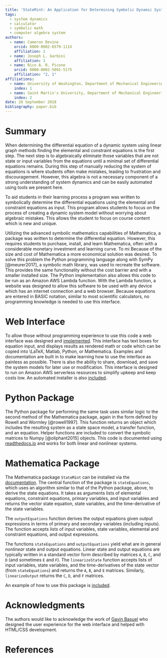 ```yaml
---
title: 'StateMint: An Application for Determining Symbolic Dynamic System Models using Linear Graph Methods'
tags:
  - system dynamics
  - calculator
  - symbolic math
  - computer algebra system
authors:
  - name: Cameron Devine
    orcid: 0000-0002-6579-111X
    affiliation: 1
  - name: Joseph L. Garbini
    affiliation: 1
  - name: Rico A. R. Picone
    orcid: 0000-0002-5091-5175
    affiliation: "2, 1"
affiliations:
  - name: University of Washington, Department of Mechanical Engineering
    index: 1
  - name: Saint Martin's University, Department of Mechanical Engineering
    index: 2
date: 26 September 2018
bibliography: paper.bib
---
```


# Summary

When determining the differential equation of a dynamic system using linear graph methods finding the elemental and constraint equations is the first step.
The next step is to algebraically eliminate those variables that are not state or input variables from the equations until a minimal set of differential equations remains.
During this step of manually reducing the system of equations is where students often make mistakes, leading to frustration and discouragement.
However, this algebra is not a necessary component of a strong understanding of system dynamics and can be easily automated using tools we present here.


To aid students in their learning process a program was written to symbolically determine the differential equations using the elemental and constraint equations as input.
This program allows students to focus on the process of creating a dynamic system model without worrying about algebraic mistakes.
This allows the student to focus on course content which is new and unique.

Utilizing the advanced symbolic mathematics capabilities of Mathematica, a package was written to determine the differential equation.
However, this requires students to purchase, install, and learn Mathematica, often with a considerable monetary investment and learning curve.
To mi
Because of the size and cost of Mathematica a more economical solution was desired.
To solve this problem the Python programming language along with SymPy [@meurer2017], a symbolic math library, was used to recreate the software.
This provides the same functionality without the cost barrier and with a smaller installed size.
The Python implementation also allows this code to be run as an Amazon AWS Lambda function.
With the Lambda function, a website was designed to allow this software to be used with any device which has an internet connection and a web browser.
Because equations are entered in BASIC notation, similar to most scientific calculators, no programming knowledge is needed to use this interface.

# Web Interface

To allow those without programming experience to use this code a web interface was designed and [implemented](http://statum.camerondevine.me/).
This interface has text boxes for equation input, and displays results as rendered math or code which can be copied into \LaTeX, Matlab, Python, or Mathematica.
Examples and documentation are built in to make learning how to use the interface as painless as possible.
There is also the ability to share, download, and save the system models for later use or modification.
This interface is designed to run on Amazon AWS serverless resources to simplify upkeep and keep costs low.
An automated installer is also [included](https://github.com/CameronDevine/Statum/tree/master/web).

# Python Package

The Python package for performing the same task uses similar logic to the second method of the Mathematica package, again in the form defined by Rowell and Wormley [@rowell1997].
This function returns an object which includes the resulting system as a state space model, a transfer function, and an equation.
Helper functions are included to convert the symbolic matrices to Numpy [@oliphant2015] objects.
This code is documented using [readthedocs.io](https://statum.readthedocs.io/en/latest/) and works for both linear and nonlinear systems.

# Mathematica Package

The Mathematica package `StateMint` can be installed via the [documentation](https://github.com/CameronDevine/Statum/blob/master/mathematica/README.md). The central function of the package is `stateEquations`, which uses an algorithm similar to that of the Python package, above, to derive the state equations. It takes as arguments lists of elemental equations, constraint equations, primary variables, and input variables and returns the vector state equation, state variables, and the time-derivative of the state variables.

The `outputEquations` function derives the output equations given output expressions in terms of primary and secondary variables (including inputs). The function accepts lists of input variables, state variables, elemental and constraint equations, and output expressions.

The functions `stateEquations` and `outputEquations` yield what are in general *nonlinear* state and output equations. Linear state and output equations are typically written in a standard vector form described by matrices `A`, `B`, `C`, and `D` (and sometimes `E` and `F`). The `linearizeState` function accepts lists of input variables, state variables, and the time-derivatives of the state vector (from `stateEquations`) and returns the `A`, `B`, and `E` matrices. Similarly, `linearizeOutput` returns the `C`, `D`, and `F` matrices.

An example of how to use this package is [included](https://github.com/CameronDevine/Statum/blob/master/mathematica/Example.nb).

# Acknowledgments

The authors would like to acknowledge the work of [Gavin Basuel](https://www.gavinbasuel.com/) who designed the user experience for the web interface and helped with HTML/CSS development.

# References

<!--stackedit_data:
eyJkaXNjdXNzaW9ucyI6eyJTUjhYckl2em11VWpGY1paIjp7In
N0YXJ0Ijo2NjUsImVuZCI6ODIwLCJ0ZXh0IjoiV2hlbiBkZXRl
cm1pbmluZyB0aGUgZGlmZmVyZW50aWFsIGVxdWF0aW9uIG9mIG
EgZHluYW1pYyBzeXN0ZW0gdXNpbmcgbGluZWFyIGdyYeKApiJ9
LCJleVB3U3hGS1pTN3ViaWxuIjp7InN0YXJ0IjoxMTM3LCJlbm
QiOjExMzcsInRleHQiOiJXaGVuIGxlYXJuaW5nIHN5c3RlbSBk
eW5hbWljcywgc3R1ZGVudHMgd29yayBtYW55IHByb2JsZW1zIG
FzIGEgcGFydCBvZiB0aGVpciBj4oCmIn0sImtJdEwxUVZCSEl5
a21UQnQiOnsic3RhcnQiOjEyOTIsImVuZCI6MTQ2MywidGV4dC
I6IlRvIGFpZCBzdHVkZW50cyBpbiB0aGVpciBsZWFybmluZyBw
cm9jZXNzIGEgcHJvZ3JhbSB3YXMgd3JpdHRlbiB0byBzeW1ib2
xpY2FsbHnigKYifSwicFJLVGlub0tnc1c3VnQySCI6eyJzdGFy
dCI6MTk3MSwiZW5kIjoxOTg0LCJ0ZXh0Ijoic2l6ZSBhbmQgY2
9zdCJ9LCJyeDJMdW1kY0tWRWkyZlVLIjp7InN0YXJ0IjoyMTU1
LCJlbmQiOjIxNTksInRleHQiOiJ1c2VkIn0sIkVVUk9GNGFGN0
JCN3Q4REoiOnsic3RhcnQiOjQwNjMsImVuZCI6NDE1MywidGV4
dCI6Iltkb2N1bWVudGF0aW9uXSgpIn0sImZXZW9pd3plaEVlUj
VDU3EiOnsic3RhcnQiOjI1NTksImVuZCI6MjU3MywidGV4dCI6
IkJBU0lDIG5vdGF0aW9uIn19LCJjb21tZW50cyI6eyJSeUxqaz
JxTGNyOERzOEpkIjp7ImRpc2N1c3Npb25JZCI6IlNSOFhySXZ6
bXVVakZjWloiLCJzdWIiOiJnbzoxMDI5MDU0MzU1MzA4OTY0Nz
Q4MDAiLCJ0ZXh0IjoiSSdtIGEgYmlnIGJlbGlldmVyIHRoYXQg
eW91ciBmaXJzdCBzZW50ZW5jZSBzaG91bGQgdHJ5IHRvIGNvbn
ZleSB0aGUgbWFpbiBwb2ludCBvZiB5b3VyIHBhcGVyLiBUaGlz
IGlzIG1vcmUgb2YgYW4gXCJpbnRyb2R1Y3Rpb25cIiBzZWN0aW
9uIHNlbnRlbmNlLCBhcyBhcmUgdGhvc2UgdGhhdCBmb2xsb3cg
aXQuIFBlcmhhcHMgdGhpcyAqaXMqIGVmZmVjdGl2ZWx5IHRoZS
BpbnRyb2R1Y3Rpb24gYW5kIHRoZXJlJ3MgYSBzZXBhcmF0ZSBh
YnN0cmFjdCAuLi4gaWYgc28sIHRoYXQncyBmaW5lLiIsImNyZW
F0ZWQiOjE1NDM3MTkxMDI4MzB9LCJ6ZGh3Y01aaWVEV3JJcGtD
Ijp7ImRpc2N1c3Npb25JZCI6IlNSOFhySXZ6bXVVakZjWloiLC
JzdWIiOiJnbzoxMDI5MDU0MzU1MzA4OTY0NzQ4MDAiLCJ0ZXh0
IjoiSSdtIGdvaW5nIHRvIGNvbnRpbnVlIGNvbW1lbnRpbmcgYX
MgaWYgdGhpcyB0ZXh0IGlzIHByZWNlZGVkIGJ5IGFuIGFic3Ry
YWN0IG9mIHNvbWUgc29ydC4iLCJjcmVhdGVkIjoxNTQzNzE5Mj
AxODA4fSwidWJkcU5oV1NtdEdVa1NXZSI6eyJkaXNjdXNzaW9u
SWQiOiJleVB3U3hGS1pTN3ViaWxuIiwic3ViIjoiZ286MTAyOT
A1NDM1NTMwODk2NDc0ODAwIiwidGV4dCI6IkkgdGhpbmsgYWRk
aW5nIGEgcGhyYXNlIHRvIHRoZSBwcmVjZWRpbmcgc2VudGVuY2
UgY291bGQgY2FwdHVyZSB3aGF0IHlvdSdyZSB0cnlpbmcgdG8g
c2F5LCBoZXJlLiBTb21ldGhpbmcgbGlrZSBcIi4uLiBtYWtlIG
1pc3Rha2VzLCB3aGljaCBsZWFkIHRvIGZydXN0cmF0aW9uIGFu
ZCBkaXNjb3VyYWdlbWVudCB3aGVuIG1hbnVhbGx5IHJlZHVjaW
5nIHRoZSBzeXN0ZW0gb2YgZXF1YXRpb25zLlwiIiwiY3JlYXRl
ZCI6MTU0MzcxOTYxMDY4N30sIjRCcmNOanNEbHhTYkxsTTYiOn
siZGlzY3Vzc2lvbklkIjoia0l0TDFRVkJISXlrbVRCdCIsInN1
YiI6ImdvOjEwMjkwNTQzNTUzMDg5NjQ3NDgwMCIsInRleHQiOi
JXZSBjYW4gbm93IGJlIG1vcmUgc3BlY2lmaWMsIGhlcmUuIFdl
IGhhdmUgYWxyZWFkeSBpbnRyb2R1Y2VkIHRoZSBlcXVhdGlvbn
MgYW5kIHRoZSB0YXNrIG9mIGF1dG9tYXRpb24uIiwiY3JlYXRl
ZCI6MTU0MzcyMDA2MzY5Mn0sImtuWklSeWw3UnJFWFVUMzYiOn
siZGlzY3Vzc2lvbklkIjoicFJLVGlub0tnc1c3VnQySCIsInN1
YiI6ImdvOjEwMjkwNTQzNTUzMDg5NjQ3NDgwMCIsInRleHQiOi
JJIHRoaW5rIHBlcmhhcHMgdGhlIG1vc3QgaW1wb3J0YW50IGFz
cGVjdCBpcyB0aGF0IGl0IHJlcXVpcmVzIHN0dWRlbnRzIHRvIG
xlYXJuIGEgbmV3IHNvZnR3YXJlIHN5c3RlbSAuLi4gd2hpY2gg
bW9yZSB0aGFuIG91dHdlaWdocyB0aGUgYWR2YW50YWdlcyBmb3
IgbW9zdCBvZiB0aGUgc3R1ZGVudHMgLi4uIHlvdXIgd2ViIGFw
cCBsZXRzIHRoZW0gZ2V0IHN0YXJ0ZWQgd2l0aG91dCBsZWFybm
luZyBNTUEiLCJjcmVhdGVkIjoxNTQzNzIwNDQ1Njc4fSwiNG94
clJzaEZJaWNNMkVPTyI6eyJkaXNjdXNzaW9uSWQiOiJyeDJMdW
1kY0tWRWkyZlVLIiwic3ViIjoiZ286MTAyOTA1NDM1NTMwODk2
NDc0ODAwIiwidGV4dCI6Ikl0J3MgYmVzdCB0byBhdm9pZCBcIn
VzZWRcIiAuLi4gYW5kIGV2ZW4gYmV0dGVyIHRvIGF2b2lkIHRo
ZSBwaHJhc2luZyB0aGF0IGxlYWQgdG8gaXQuIEUuZy4gdGhpcy
BzZW50ZW5jZSBjb3VsZCBiZSBcIkZvciB0aGVzZSByZWFzb25z
LCBhIHZlcnNpb24gb2YgdGhlIHNvZnR3YXJlIHdyaXR0ZW4gaW
4gdGhlIFB5dGhvbiAuLi4uXCIiLCJjcmVhdGVkIjoxNTQzNzIw
NjY1OTA2fSwiRXVpRGFYazluWGVlbUdqUiI6eyJkaXNjdXNzaW
9uSWQiOiJFVVJPRjRhRjdCQjd0OERKIiwic3ViIjoiZ286MTAy
OTA1NDM1NTMwODk2NDc0ODAwIiwidGV4dCI6IkknbSBhZnJhaW
QgdG8gaGFyZGNvZGUgdGhlIHVybCwgZXNwZWNpYWxseSBpZiB3
ZSdyZSBjaGFuZ2luZyB0byBTdGF0ZU1pbnQgLi4uIiwiY3JlYX
RlZCI6MTU0Mzc3NjgyMDIxNX0sIjZCTjRjNW13clVpRmdiRUIi
OnsiZGlzY3Vzc2lvbklkIjoiRVVST0Y0YUY3QkI3dDhESiIsIn
N1YiI6ImdoOjEwMzk0ODk2IiwidGV4dCI6IldoZW4gSSBjaGFu
Z2VkIHRoZSBuYW1lIGxhc3QgdGltZSBJIGRpZCBhIHRleHQgc2
VhcmNoIGluIGFsbCBmaWxlcyBmb3IgU3RhdGVNb2RlbFJuRC4g
V2hlbiBJIGNoYW5nZSB0byBTdGF0ZU1pbnQgSSBjYW4gc2ltcG
x5IHNlYXJjaCBmb3IgYW55IGZpbGVzIHdoaWNoIGluY2x1ZGUg
ZWl0aGVyIFN0YXRlTW9kZWxSbkQgb3IgU3RhdHVtIGFuZCBjaG
FuZ2UgdGhvc2UuIiwiY3JlYXRlZCI6MTU0Mzg4MjAxMzgzMH0s
Im9FOUlBTmxJUTVNWnZoQWUiOnsiZGlzY3Vzc2lvbklkIjoiZl
dlb2l3emVoRWVSNUNTcSIsInN1YiI6ImdoOjEwMzk0ODk2Iiwi
dGV4dCI6IlNob3VsZCB3ZSBjaXRlIEJBU0lDIG5vdGF0aW9uPy
BJIGZvdW5kIGl0IG9uIFdpa2lwZWRpYSxcbmh0dHBzOi8vZW4u
d2lraXBlZGlhLm9yZy93aWtpL0NhbGN1bGF0b3JfaW5wdXRfbW
V0aG9kcyNCQVNJQ19ub3RhdGlvbiIsImNyZWF0ZWQiOjE1NDM4
OTczMzM3OTN9fSwiaGlzdG9yeSI6Wzg1NTY5ODgwMywtODg3Mz
AxODIsMjEwMTkyNDY4NSw2MDIwNzk3ODAsMTA4NTMwNzM4Miwt
MTQ1MTc3OTQyMywtMTAwOTk1ODAyNyw0ODQyNDgyMTgsMTEzMj
IyMzg5MywtNTYwMzg3MjU1LC0zMzI2MjE3MDYsMTY4MjUzMDQ5
MywtMTQ5MjkwOTU3LDQyMzY2MDExLC0yNTY5NjU4MzcsLTEyMD
E5MTA0NTIsMjA5ODc3NTk2MF19
-->